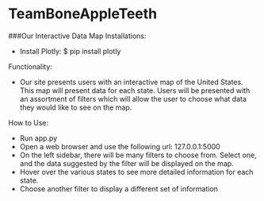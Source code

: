 # TeamBoneAppleTeeth

###Our Interactive Data Map
Installations:
+ Install Plotly: $ pip install plotly

Functionality:
+ Our site presents users with an interactive map of the United States. This map will present data for each state. Users will be presented with an assortment of filters which will allow the user to choose what data they would like to see on the map.

How to Use:
+ Run app.py
+ Open a web browser and use the following url: 127.0.0.1:5000
+ On the left sidebar, there will be many filters to choose from. Select one, and the data suggested by the filter will be displayed on the map.
+ Hover over the various states to see more detailed information for each state.
+ Choose another filter to display a different set of information